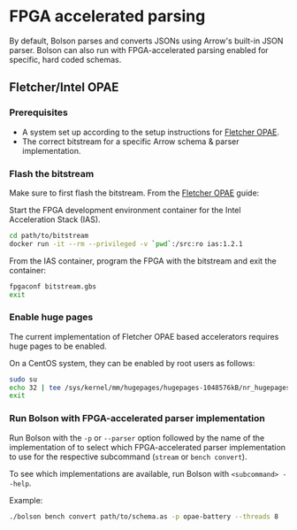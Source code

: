 # FPGA accelerated parsing

By default, Bolson parses and converts JSONs using Arrow's built-in JSON parser.
Bolson can also run with FPGA-accelerated parsing enabled for specific, hard
coded schemas.

## Fletcher/Intel OPAE

### Prerequisites

* A system set up according to the setup instructions for [Fletcher OPAE].
* The correct bitstream for a specific Arrow schema & parser implementation.

### Flash the bitstream

Make sure to first flash the bitstream. From the [Fletcher OPAE] guide:

Start the FPGA development environment container for the Intel Acceleration
Stack (IAS).

```bash
cd path/to/bitstream
docker run -it --rm --privileged -v `pwd`:/src:ro ias:1.2.1
```

From the IAS container, program the FPGA with the bitstream and exit the
container:

```bash
fpgaconf bitstream.gbs
exit
```

### Enable huge pages

The current implementation of Fletcher OPAE based accelerators requires huge
pages to be enabled.

On a CentOS system, they can be enabled by root users as follows:

```bash
sudo su
echo 32 | tee /sys/kernel/mm/hugepages/hugepages-1048576kB/nr_hugepages
exit
```

### Run Bolson with FPGA-accelerated parser implementation

Run Bolson with the `-p` or `--parser` option followed by the name of the
implementation of to select which FPGA-accelerated parser implementation to use
for the respective subcommand (`stream` or `bench convert`).

To see which implementations are available, run Bolson
with `<subcommand> --help`.

Example:

```bash
./bolson bench convert path/to/schema.as -p opae-battery --threads 8
```

[Fletcher OPAE]: https://teratide.github.io/fletcher-opae